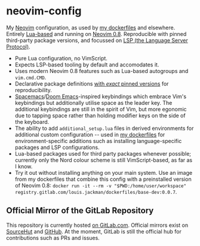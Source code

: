 # neovim-config

My [Neovim](https://neovim.io/) configuration, as used by [my
dockerfiles](https://gitlab.com/louis.jackman/dockerfiles) and elsewhere.
Entirely [Lua-based](https://www.lua.org/about.html) and running on [Neovim
0.8](https://github.com/neovim/neovim/releases/tag/v0.8.0). Reproducible with
pinned third-party package versions, and focussed on [LSP (the Language Server
Protocol)](https://en.wikipedia.org/wiki/Language_Server_Protocol).

- Pure Lua configuration, no VimScript.
- Expects LSP-based tooling by default and accomodates it.
- Uses modern Neovim 0.8 features such as Lua-based autogroups and
  `vim.cmd.CMD`.
- Declarative package definitions [with _exact_ pinned
  versions](./lua/user/package_versions.lua) for reproducibility.
- [Spacemacs](https://www.spacemacs.org/)/[Doom
  Emacs](https://github.com/doomemacs/doomemacs)-inspired keybindings which
  embrace Vim's keybindings but additionally utilise space as the leader key.
  The additional keybindings are still in the spirit of Vim, but more egonomic
  due to tapping space rather than holding modifier keys on the side of the
  keyboard.
- The ability to add `additional_setup.lua` files in derived environments for
  additional custom configuration -- used in [my
  dockerfiles](https://gitlab.com/louis.jackman/dockerfiles) for
  environment-specific additions such as installing language-specific packages
  and LSP configurations.
- Lua-based packages used for third party packages whenever possible; currently
  only the Nord colour scheme is still VimScript-based, as far as I know.
- Try it out without installing anything on your main system. Use an image from
  my dockerfiles that combine this config with a preinstalled version of Neovim
  0.8: `docker run -it --rm -v "$PWD:/home/user/workspace" registry.gitlab.com/louis.jackman/dockerfiles/base-dev:0.0.7`.

## Official Mirror of the GitLab Repository

This repository is currently hosted [on
GitLab.com](https://gitlab.com/louis.jackman/dockerfiles). Official mirrors
exist on [SourceHut](https://git.sr.ht/~louisjackman/dockerfiles) and
[GitHub](https://github.com/LouisJackman/dockerfiles). At the moment, GitLab
is still the official hub for contributions such as PRs and issues.

